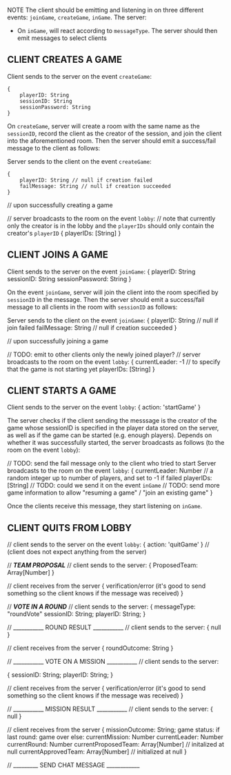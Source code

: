 NOTE
The client should be emitting and listening in on three different events: `joinGame`, `createGame`, `inGame`.
The server:
* On `inGame`, will react according to `messageType`. The server should then emit messages to select clients


## CLIENT CREATES A GAME
Client sends to the server on the event `createGame`:
```
{
    playerID: String
    sessionID: String
    sessionPassword: String
}
```

On `createGame`, server will create a room with the same name as the `sessionID`, record the client as the creator of the session, and join the client into the aforementioned room. Then the server should emit a success/fail message to the client as follows:

Server sends to the client on the event `createGame`:
```
{
    playerID: String // null if creation failed
    failMessage: String // null if creation succeeded
}
```

// upon successfully creating a game

// server broadcasts to the room on the event `lobby`:
// note that currently only the creator is in the lobby and the `playerIDs` should only contain the creator's `playerID`
{
    playerIDs: [String]
}

## CLIENT JOINS A GAME
Client sends to the server on the event `joinGame`:
{
    playerID: String
    sessionID: String
    sessionPassword: String
}

On the event `joinGame`, server will join the client into the room specified by `sessionID` in the message. Then the server should emit a success/fail message to all clients in the room with `sessionID` as follows:

Server sends to the client on the event `joinGame`:
{
    playerID: String // null if join failed
    failMessage: String // null if creation succeeded
}

// upon successfully joining a game

// TODO: emit to other clients only the newly joined player?
// server broadcasts to the room on the event `lobby`:
{
    currentLeader: -1 // to specify that the game is not starting yet
    playerIDs: [String]
}

## CLIENT STARTS A GAME
Client sends to the server on the event `lobby`:
{
    action: 'startGame'
}

The server checks if the client sending the messsage is the creator of the game whose sessionID is specified in the player data stored on the server, as well as if the game can be started (e.g. enough players). Depends on whether it was successfully started, the server broadcasts as follows (to the room on the event `lobby`):

// TODO: send the fail message only to the client who tried to start
Server broadcasts to the room on the event `lobby`:
{
    currentLeader: Number  // a random integer up to number of players, and set to -1 if failed
    playerIDs: [String]
    // TODO: could we send it on the event `inGame`
    // TODO: send more game information to allow "resuming a game" / "join an existing game"
}

Once the clients receive this message, they start listening on `inGame`.

## CLIENT QUITS FROM LOBBY
// client sends to the server on the event `lobby`:
{
    action: 'quitGame'
}
// (client does not expect anything from the server)


// ___________TEAM PROPOSAL___________
// client sends to the server: 
{
    ProposedTeam: Array[Number]
}

// client receives from the server 
{
   verification/error (it's good to send something so the client knows if the message was received) 
}

// ___________VOTE IN A ROUND___________
// client sends to the server:
{
    messageType: "roundVote"
    sessionID: String;
    playerID: String;
}

// ___________  ROUND RESULT ___________
// client sends to the server: 
{
    null
}

// client receives from the server 
{
   roundOutcome: String
}



// ___________ VOTE ON A MISSION ___________
// client sends to the server: 

{
    sessionID: String;
    playerID: String;
}

// client receives from the server 
{
   verification/error (it's good to send something so the client knows if the message was received) 
}


// ___________ MISSION RESULT ___________
// client sends to the server: 
{
    null
}

// client receives from the server 
{
    missionOutcome: String;
    game status:
      if last round:
        game over
      else:
        currentMission: Number
        currentLeader: Number
        currentRound: Number
        currentProposedTeam: Array[Number] // initalized at null
        currentApprovedTeam: Array[Number] // initialized at null
}

// _________ SEND CHAT MESSAGE ____________